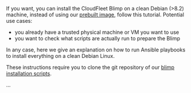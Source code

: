 If you want, you can install the CloudFleet Blimp on a clean Debian (>8.2)
machine, instead of using our [prebuilt image](quickstart-hackers.html),
follow this tutorial. Potential use cases:

 - you already have a trusted physical machine or VM you want to use
 - you want to check what scripts are actually run to prepare the Blimp

In any case, here we give an explanation on how to run Ansible playbooks
to install everything on a clean Debian Linux.

These instructions require you to clone the git repository of our
[blimp installation scripts](https://github.com/cloudfleet/blimp).

...
